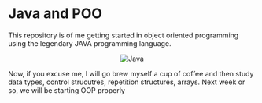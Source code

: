 ﻿# Java and POO

This repository is of me getting started in object oriented programming using the legendary JAVA programming language.


<div align="center">

![Java](https://github.com/Vinicius-O-Ferraz/Java-and-POO/assets/146992032/a14d2b40-4c58-4436-a4a1-57973313ca47)

</div>

Now, if you excuse me, I will go brew myself a cup of coffee and then study data types, control strucutres, repetition structures, arrays. 
Next week or so, we will be starting OOP properly
